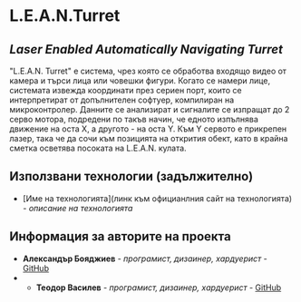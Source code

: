 # **L.E.A.N.Turret**
## *Laser Enabled Automatically Navigating Turret*




"L.E.A.N. Turret" е система, чрез която се обработва входящо видео от камера и търси лица или човешки фигури. Когато се намери лице, системата извежда координати през 
сериен порт, които се интерпретират от допълнителен софтуер, компилиран на микроконтролер. Данните се анализират и сигналите се изпращат до 2 серво мотора, подредени 
по такъв начин, че едното изпълнява движение на оста Х, а другото - на оста Y. Към Y сервото е прикрепен лазер, така че да сочи към позицията на открития обект, като в 
крайна сметка осветява посоката на L.E.A.N. кулата.






## Използвани технологии (задължително)

* [Име на технологията](линк към официанлния сайт на технологията) - *описание на технологията*

## Информация за авторите на проекта

* **Александър Бояджиев** - *програмист, дизаинер, хардуерист* - [GitHub](https://github.com/AHumbeBarcode)
* * **Теодор Василев** - *програмист, дизаинер, хардуерист* - [GitHub](https://github.com/AHumbeBarcode)
















